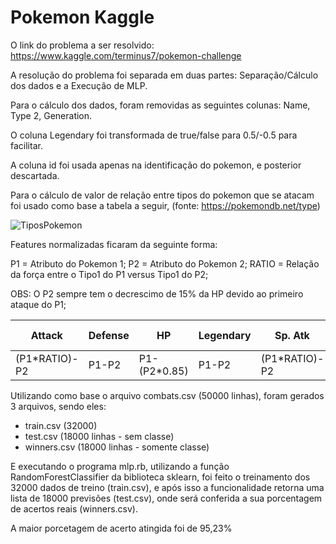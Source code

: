 # Pokemon Kaggle

O link do problema a ser resolvido: https://www.kaggle.com/terminus7/pokemon-challenge

A resolução do problema foi separada em duas partes: Separação/Cálculo dos dados e a Execução de MLP.

Para o cálculo dos dados, foram removidas as seguintes colunas: Name, Type 2, Generation.

O coluna Legendary foi transformada de true/false para 0.5/-0.5 para facilitar.

A coluna id foi usada apenas na identificação do pokemon, e posterior descartada.

Para o cálculo de valor de relação entre tipos do pokemon que se atacam foi usado como base a tabela a seguir,
(fonte: https://pokemondb.net/type)

![TiposPokemon](https://raw.githubusercontent.com/vitorpola/pokemon-kaggle/master/pokemon_types.png)

Features normalizadas ficaram da seguinte forma:

P1 = Atributo do Pokemon 1;
P2 = Atributo do Pokemon 2;
RATIO = Relação da força entre o Tipo1 do P1 versus Tipo1 do P2;

OBS: O P2 sempre tem o decrescimo de 15% da HP devido ao primeiro ataque do P1;

Attack | Defense | HP | Legendary | Sp. Atk | Sp. Def | Speed 
--- | --- | --- | --- |--- |--- |---
(P1*RATIO)-P2 | P1-P2 | P1-(P2*0.85) | P1-P2 | (P1*RATIO)-P2 | P1-P2 | P1-P2 


Utilizando como base o arquivo combats.csv (50000 linhas), foram gerados 3 arquivos, sendo eles:
- train.csv (32000)
- test.csv (18000 linhas - sem classe)
- winners.csv (18000 linhas - somente classe)

E executando o programa mlp.rb, utilizando a função RandomForestClassifier da biblioteca sklearn, foi feito o treinamento dos 32000 dados de treino (train.csv), e após isso a funcionalidade retorna uma lista de 18000 previsões (test.csv), onde será conferida a sua porcentagem de acertos reais (winners.csv).

A maior porcetagem de acerto atingida foi de 95,23%
